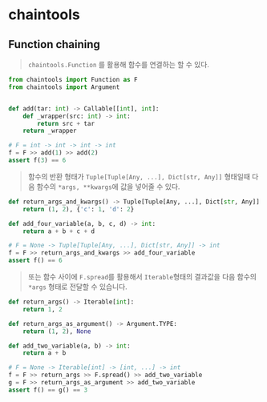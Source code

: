 # chaintools

## Function chaining

> `chaintools.Function` 를 활용해 함수를 연결하는 할 수 있다.

```python
from chaintools import Function as F
from chaintools import Argument


def add(tar: int) -> Callable[[int], int]:
    def _wrapper(src: int) -> int:
        return src + tar
    return _wrapper

# F = int -> int -> int -> int
f = F >> add(1) >> add(2)
assert f(3) == 6
```

> 함수의 반환 형태가 `Tuple[Tuple[Any, ...], Dict[str, Any]]` 형태일때 다음 함수의 `*args, **kwargs`에 값을 넣어줄 수 있다.

```python
def return_args_and_kwargs() -> Tuple[Tuple[Any, ...], Dict[str, Any]]:
    return (1, 2), {'c': 1, 'd': 2}

def add_four_variable(a, b, c, d) -> int:
    return a + b + c + d

# F = None -> Tuple[Tuple[Any, ...], Dict[str, Any]] -> int
f = F >> return_args_and_kwargs >> add_four_variable
assert f() == 6
```

> 또는 함수 사이에 `F.spread`를 활용해서 `Iterable`형태의 결과값을 다음 함수의 `*args` 형태로 전달할 수 있습니다.

```python
def return_args() -> Iterable[int]:
    return 1, 2

def return_args_as_argument() -> Argument.TYPE:
    return (1, 2), None

def add_two_variable(a, b) -> int:
    return a + b

# F = None -> Iterable[int] -> [int, ...] -> int
f = F >> return_args >> F.spread() >> add_two_variable
g = F >> return_args_as_argument >> add_two_variable
assert f() == g() == 3
```
